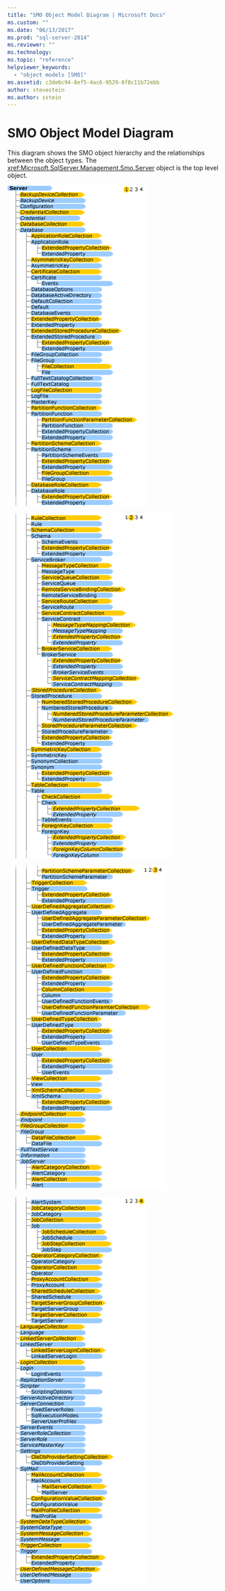 ```yaml
---
title: "SMO Object Model Diagram | Microsoft Docs"
ms.custom: ""
ms.date: "06/13/2017"
ms.prod: "sql-server-2014"
ms.reviewer: ""
ms.technology: 
ms.topic: "reference"
helpviewer_keywords: 
  - "object models [SMO]"
ms.assetid: c3de6c94-8ef5-4ac6-9529-8f8c11b72ebb
author: stevestein
ms.author: sstein
---
```

# SMO Object Model Diagram
  This diagram shows the SMO object hierarchy and the relationships between the object types. The <xref:Microsoft.SqlServer.Management.Smo.Server> object is the top level object.  
  
 ![Diagram that shows the hierarchical relationships](../../../2014/database-engine/dev-guide/media/object-diagram.gif "Diagram that shows the hierarchical relationships")  
  
 ![Object model, tree view showing the hierarchy](../../../2014/database-engine/dev-guide/media/object-diagram-02.gif "Object model, tree view showing the hierarchy")  
  
 ![Object model, tree view showing the hierarchy](../../../2014/database-engine/dev-guide/media/object-diagram-03.gif "Object model, tree view showing the hierarchy")  
  
 ![Object model, tree view showing the hierarchy](../../../2014/database-engine/dev-guide/media/object-diagram-04.gif "Object model, tree view showing the hierarchy")  
  
  
